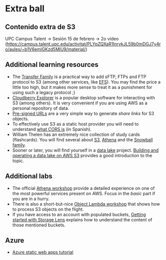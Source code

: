 
# Extra ball

## Contenido extra de S3

UPC Campus Talent -> Sesión 15 de febrero -> 2o vídeo (https://campus.talent.upc.edu/activitat/PLYpZQXaR1lnrykJL59b0mDGJ7y4ro/aules/~b1V6emlGKzd5MlU9/material/)


## Additional learning resources

* The [Transfer Family](https://aws.amazon.com/aws-transfer-family/) is a practical way to add
sFTP, FTPs and FTP protocol to S3 (among other services, like [EFS](https://aws.amazon.com/efs/?nc1=h_ls)).
You may find the price a little too high, but it makes more sense to treat it as a punishment for using
such a legacy protocol ;)
* [Cloudberry Explorer](https://www.msp360.com/explorer/windows/) is a popular desktop software
for interacting with S3 (among others). It is very convenient if you are using AWS as a personal
repository of data.
* [Pre-signed URLs](https://docs.aws.amazon.com/AmazonS3/latest/userguide/ShareObjectPreSignedURL.html) are
a very simple way to generate *share links* for S3 objects.
* To effectively use S3 as a static host provider you will need to understand [what CORS is](https://github.com/programar-cloud/blog/blob/master/content/post/1130-cors.md) (in Spanish).
* William Thelen has an extremely nice collection of study cards (flashcards). You will find several about
[S3](https://quizlet.com/516736315/aws-amazon-s3-flash-cards/), [Athena](https://quizlet.com/517204816/advanced-amazon-s3-and-athena-flash-cards/) and the [Snowball family](https://quizlet.com/518465877/aws-storage-extras-flash-cards/).
* Sooner or later, you will find yourself in a [data lake](https://en.wikipedia.org/wiki/Data_lake) project. [Building and operating a data lake on AWS S3](https://www.youtube.com/watch?v=YCNVdK5kPWk) provides a good introduction to the topic.

## Additional labs

* The official [Athena workshop](https://catalog.us-east-1.prod.workshops.aws/workshops/9981f1a1-abdc-49b5-8387-cb01d238bb78/en-US) provide a detailed experience on one of the most powerful services present on AWS. Focus in the *basic* part if
you are in a hurry.
* There is also a short-but-nice [Object Lambda workshop](https://catalog.us-east-1.prod.workshops.aws/workshops/65ae1218-0c6b-444a-88bd-02aad3ac8636/en-US) that shows how to process S3 objects on the flight.
* If you have access to an account with populated buckets, [Getting started with Storage Lens](https://aws.amazon.com/getting-started/hands-on/amazon-s3-storage-lens/) explains how to understand the content of those mentioned buckets.

## Azure

* [Azure static web apps tutorial](https://learn.microsoft.com/en-us/training/paths/azure-static-web-apps/)
